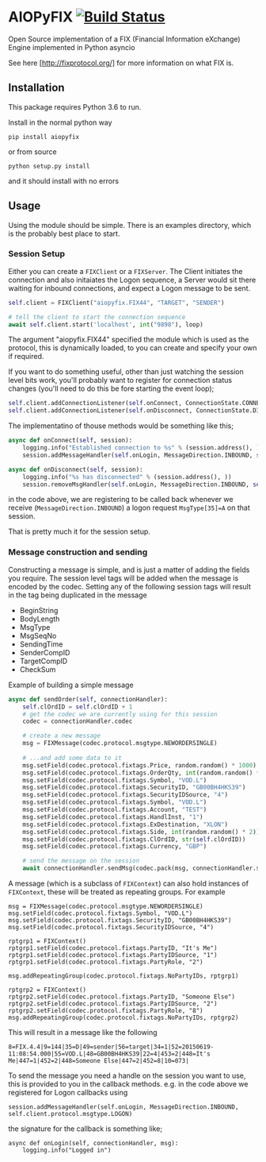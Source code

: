 # AIOPyFIX [![Build Status](https://travis-ci.org/wannabegeek/PyFIX.svg?branch=master)](https://travis-ci.org/wannabegeek/PyFIX)
Open Source implementation of a FIX (Financial Information eXchange) Engine implemented in Python asyncio

See here [http://fixprotocol.org/] for more information on what FIX is.

## Installation

This package requires Python 3.6 to run.

Install in the normal python way
```
pip install aiopyfix
```
or from source
```
python setup.py install
```    
and it should install with no errors

## Usage
Using the module should be simple. There is an examples directory, which is the probably best place to start.

### Session Setup

Either you can create a `FIXClient` or a `FIXServer`. The Client initiates the connection and also initaiates the Logon sequence, a Server would sit there waiting for inbound connections, and expect a Logon message to be sent.
```python
self.client = FIXClient("aiopyfix.FIX44", "TARGET", "SENDER")

# tell the client to start the connection sequence
await self.client.start('localhost', int("9898"), loop)


```

The argument "aiopyfix.FIX44" specified the module which is used as the protocol, this is dynamically loaded, to you can create and specify your own if required.

If you want to do something useful, other than just watching the session level bits work, you'll probably want to register for connection status changes (you'll need to do this be fore starting the event loop);

```python
self.client.addConnectionListener(self.onConnect, ConnectionState.CONNECTED)
self.client.addConnectionListener(self.onDisconnect, ConnectionState.DISCONNECTED)
```

The implementatino of thouse methods would be something like this;
```python
async def onConnect(self, session):
    logging.info("Established connection to %s" % (session.address(), ))
    session.addMessageHandler(self.onLogin, MessageDirection.INBOUND, self.client.protocol.msgtype.LOGON)

async def onDisconnect(self, session):
    logging.info("%s has disconnected" % (session.address(), ))
    session.removeMsgHandler(self.onLogin, MessageDirection.INBOUND, self.client.protocol.msgtype.LOGON)
```
in the code above, we are registering to be called back whenever we receive (`MessageDirection.INBOUND`) a logon request `MsgType[35]=A` on that session.

That is pretty much it for the session setup.

### Message construction and sending

Constructing a message is simple, and is just a matter of adding the fields you require.
The session level tags will be added when the message is encoded by the codec. Setting any of the following session tags will result in the tag being duplicated in the message 
- BeginString
- BodyLength
- MsgType
- MsgSeqNo
- SendingTime
- SenderCompID
- TargetCompID
- CheckSum

Example of building a simple message

```python
async def sendOrder(self, connectionHandler):
    self.clOrdID = self.clOrdID + 1
    # get the codec we are currently using for this session
    codec = connectionHandler.codec

    # create a new message
    msg = FIXMessage(codec.protocol.msgtype.NEWORDERSINGLE)
    
    # ...and add some data to it
    msg.setField(codec.protocol.fixtags.Price, random.random() * 1000)
    msg.setField(codec.protocol.fixtags.OrderQty, int(random.random() * 10000))
    msg.setField(codec.protocol.fixtags.Symbol, "VOD.L")
    msg.setField(codec.protocol.fixtags.SecurityID, "GB00BH4HKS39")
    msg.setField(codec.protocol.fixtags.SecurityIDSource, "4")
    msg.setField(codec.protocol.fixtags.Symbol, "VOD.L")
    msg.setField(codec.protocol.fixtags.Account, "TEST")
    msg.setField(codec.protocol.fixtags.HandlInst, "1")
    msg.setField(codec.protocol.fixtags.ExDestination, "XLON")
    msg.setField(codec.protocol.fixtags.Side, int(random.random() * 2))
    msg.setField(codec.protocol.fixtags.ClOrdID, str(self.clOrdID))
    msg.setField(codec.protocol.fixtags.Currency, "GBP")

    # send the message on the session
    await connectionHandler.sendMsg(codec.pack(msg, connectionHandler.session))
```

A message (which is a subclass of `FIXContext`) can also hold instances of `FIXContext`, these will be treated as repeating groups. For example

```
msg = FIXMessage(codec.protocol.msgtype.NEWORDERSINGLE)
msg.setField(codec.protocol.fixtags.Symbol, "VOD.L")
msg.setField(codec.protocol.fixtags.SecurityID, "GB00BH4HKS39")
msg.setField(codec.protocol.fixtags.SecurityIDSource, "4")

rptgrp1 = FIXContext()
rptgrp1.setField(codec.protocol.fixtags.PartyID, "It's Me")
rptgrp1.setField(codec.protocol.fixtags.PartyIDSource, "1")
rptgrp1.setField(codec.protocol.fixtags.PartyRole, "2")

msg.addRepeatingGroup(codec.protocol.fixtags.NoPartyIDs, rptgrp1)

rptgrp2 = FIXContext()
rptgrp2.setField(codec.protocol.fixtags.PartyID, "Someone Else")
rptgrp2.setField(codec.protocol.fixtags.PartyIDSource, "2")
rptgrp2.setField(codec.protocol.fixtags.PartyRole, "8")
msg.addRepeatingGroup(codec.protocol.fixtags.NoPartyIDs, rptgrp2)

```
This will result in a message like the following
```
8=FIX.4.4|9=144|35=D|49=sender|56=target|34=1|52=20150619-11:08:54.000|55=VOD.L|48=GB00BH4HKS39|22=4|453=2|448=It's Me|447=1|452=2|448=Someone Else|447=2|452=8|10=073|
```

To send the message you need a handle on the session you want to use, this is provided to you in the callback methods. e.g. in the code above we registered for Logon callbacks using
```
session.addMessageHandler(self.onLogin, MessageDirection.INBOUND, self.client.protocol.msgtype.LOGON)
```

the signature for the callback is something like;
```
async def onLogin(self, connectionHandler, msg):
    logging.info("Logged in")
```
